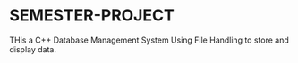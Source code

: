 # SEMESTER-PROJECT
THis a C++ Database Management System Using File Handling to store and display data.
